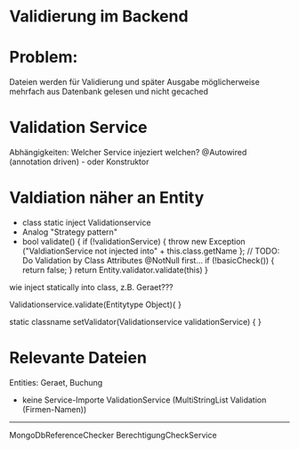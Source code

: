 Validierung im Backend
======================

# Problem: 
Dateien werden für Validierung und später Ausgabe möglicherweise mehrfach aus Datenbank gelesen und nicht gecached

# Validation Service
Abhängigkeiten: Welcher Service injeziert welchen?
@Autowired (annotation driven) - oder Konstruktor


# Valdiation näher an Entity

- class static inject Validationservice
- Analog "Strategy pattern"
- bool validate() {
	if (!validationService) {
	throw new Exception ("ValdiationService not injected into" + this.class.getName };
	// TODO: Do Validation by Class Attributes 	@NotNull first...
	if (!basicCheck()) {
		return false; } 
	return Entity.validator.validate(this)
}

wie inject statically into class, z.B. Geraet???

Validationservice.validate(Entitytype Object){
}

static classname setValidator(Validationservice validationService) {
} 

# Relevante Dateien

Entities: Geraet, Buchung
- keine Service-Importe
ValidationService (MultiStringList Validation (Firmen-Namen))
****
MongoDbReferenceChecker
BerechtigungCheckService